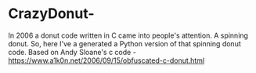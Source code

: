 # CrazyDonut-
In 2006 a donut code written in C came into people's attention. A spinning donut. So, here I've a generated a Python version of that spinning donut code. Based on Andy Sloane's c code - https://www.a1k0n.net/2006/09/15/obfuscated-c-donut.html
